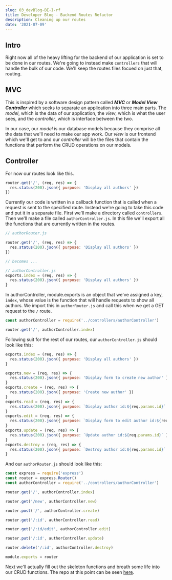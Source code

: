 ```yaml
---
slug: 03_devBlog-BE-I-rf
title: Developer Blog - Backend Routes Refactor
description: Cleaning up our routes
date: '2021-07-09'
---
```


## Intro

Right now all of the heavy lifting for the backend of our application is set to be done in our routes. We're going to instead make `controllers` that will handle the bulk of our code. We'll keep the routes files focued on just that, routing.

## MVC

This is inspired by a software design pattern called **_MVC_** or **_Model View Controller_** which seeks to separate an application into three main parts. The _model_, which is the data of our application, the _view_, which is what the user sees, and the _controller_, which is interface between the two.

In our case, our _model_ is our database models because they comprise all the data that we'll need to make our app work. Our _view_ is our frontend which we'll get to and our _controller_ will be the files that contain the functions that perform the CRUD operations on our models.

## Controller

For now our routes look like this.

```js
router.get('/', (req, res) => {
  res.status(200).json({ purpose: 'Display all authors' })
})
```

Currently our code is written in a callback function that is called when a request is sent to the specified route. Instead we're going to take this code and put it in a separate file. First we'll make a directory called `controllers`. Then we'll make a file called `authorController.js`. In this file we'll export all the functions that are currently written in the routes.

```js
// authorRouter.js

router.get('/', (req, res) => {
  res.status(200).json({ purpose: 'Display all authors' })
})

// becomes ...

// authorController.js
exports.index = (req, res) => {
  res.status(200).json({ purpose: 'Display all authors' })
}
```

In authorController, module.exports is an object that we've assigned a key, `index`, whose value is the function that will handle requests to show all authors. We import this in `authorRouter.js` and call this when we get a GET request to the `/` route.

```js
const authorController = require('../controllers/authorController')

router.get('/', authorController.index)
```

Following suit for the rest of our routes, our `authorController.js` should look like this:

```js
exports.index = (req, res) => {
  res.status(200).json({ purpose: 'Display all authors' })
}

exports.new = (req, res) => {
  res.status(200).json({ purpose: 'Display form to create new author' })
}
exports.create = (req, res) => {
  res.status(200).json({ purpose: 'Create new author' })
}
exports.read = (req, res) => {
  res.status(200).json({ purpose: `Display author id:${req.params.id}` })
}
exports.edit = (req, res) => {
  res.status(200).json({ purpose: `Display form to edit author id:${req.params.id}` })
}
exports.update = (req, res) => {
  res.status(200).json({ purpose: `Update author id:${req.params.id}` })
}
exports.destroy = (req, res) => {
  res.status(200).json({ purpose: `Destroy author id:${req.params.id}` })
}
```

And our `authorRouter.js` should look like this:

```js
const express = require('express')
const router = express.Router()
const authorController = require('../controllers/authorController')

router.get('/', authorController.index)

router.get('/new', authorController.new)

router.post('/', authorController.create)

router.get('/:id', authorController.read)

router.get('/:id/edit', authorController.edit)

router.put('/:id', authorController.update)

router.delete('/:id', authorController.destroy)

module.exports = router
```

Next we'll actually fill out the skeleton functions and breath some life into our CRUD functions. The repo at this point can be seen [here](https://github.com/buddafucofibas/devdiaries_II/tree/ce83823cb3cfeec39e99e4d64db4d9016a3d5821).
